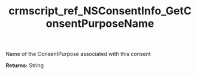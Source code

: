 ﻿---
title: crmscript_ref_NSConsentInfo_GetConsentPurposeName
description: String NSConsentInfo.GetConsentPurposeName()
intellisense: NSConsentInfo.GetConsentPurposeName
keywords: NSConsentInfo, GetConsentPurposeName
so.topic: reference
---

Name of the ConsentPurpose associated with this consent

**Returns:** String


